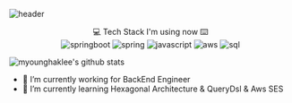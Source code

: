 ![header](https://capsule-render.vercel.app/api?type=wave&color=auto&height=300&section=header&text=Hakkyoung%20Info&fontSize=90)

<div align="center"> 💻 Tech Stack I'm using now ⌨️ </div>
<div align="center">
<img alt="springboot" src ="https://img.shields.io/badge/SpringBoot-236DB33F.svg?&style=for-the-badge&logo=SpringBoot&logoColor=white"/>
<img alt="spring" src ="https://img.shields.io/badge/Spring-236DB33F.svg?&style=for-the-badge&logo=Spring&logoColor=Black"/>
<img alt="javascript" src ="https://img.shields.io/badge/JavaScript-F7DF1E.svg?&style=for-the-badge&logo=javascript&logoColor=white"/>
<img alt="aws" src ="https://img.shields.io/badge/Amazon Aws-232F3E.svg?&style=for-the-badge&logo=Amazon&logoColor=white"/>
<img alt="sql" src ="https://img.shields.io/badge/MySQL-4479A1.svg?&style=for-the-badge&logo=MySQL&logoColor=white"/>
</div>

![myounghaklee's github stats](https://github-readme-stats.vercel.app/api?username=myounghaklee&show_icons=true)

- 🔭 I’m currently working for BackEnd Engineer
- 🌱 I’m currently learning Hexagonal Architecture & QueryDsl & Aws SES


